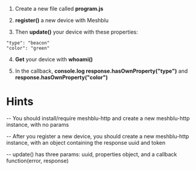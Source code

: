 1) Create a new file called **program.js**

2) **register()** a new device with Meshblu

3) Then **update()** your device with these properties:
```
"type": "beacon"
"color": "green"
```

4) **Get** your device with **whoami()**

5) In the callback, **console.log response.hasOwnProperty("type")** and **response.hasOwnProperty("color")**

# Hints
-- You should install/require meshblu-http and create a new meshblu-http instance, with no params

-- After you register a new device, you should create a new meshblu-http instance, with an object containing the response uuid and token

-- update() has three params: uuid, properties object, and a callback function(error, response)
